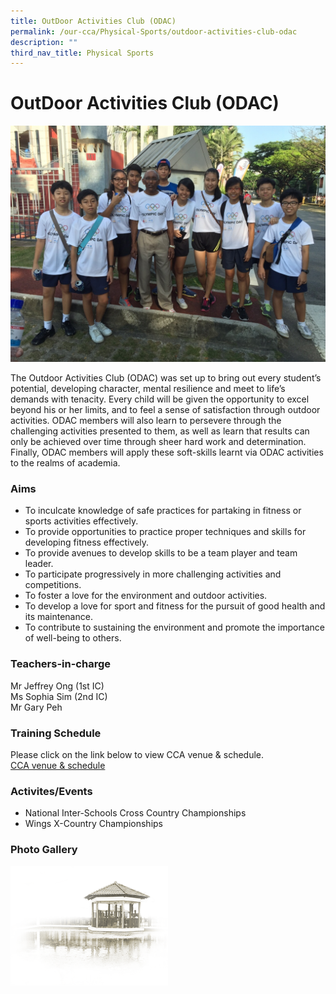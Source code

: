 ```yaml
---
title: OutDoor Activities Club (ODAC)
permalink: /our-cca/Physical-Sports/outdoor-activities-club-odac
description: ""
third_nav_title: Physical Sports
---
```


# **OutDoor Activities Club (ODAC)**

![](/images/ODAC.jpg)

The Outdoor Activities Club (ODAC) was set up to bring out every student’s potential, developing character, mental resilience and meet to life’s demands with tenacity. Every child will be given the opportunity to excel beyond his or her limits, and to feel a sense of satisfaction through outdoor activities. ODAC members will also learn to persevere through the challenging activities presented to them, as well as learn that results can only be achieved over time through sheer hard work and determination. Finally, ODAC members will apply these soft-skills learnt via ODAC activities to the realms of academia.

### Aims

*   To inculcate knowledge of safe practices for partaking in fitness or sports activities effectively.
*   To provide opportunities to practice proper techniques and skills for developing fitness effectively.
*   To provide avenues to develop skills to be a team player and team leader.
*   To participate progressively in more challenging activities and competitions.
*   To foster a love for the environment and outdoor activities.
*   To develop a love for sport and fitness for the pursuit of good health and its maintenance.
*   To contribute to sustaining the environment and promote the importance of well-being to others.

### Teachers-in-charge

Mr Jeffrey Ong (1st IC)   
Ms Sophia Sim (2nd IC)   
Mr Gary Peh

### Training Schedule
Please click on the link below to view CCA venue & schedule.   
[CCA venue & schedule](https://chungchenghighyishun-moe-edu-sg-admin.cwp.sg/useful-links/parents/cca-venue-n-schedule)

### Activites/Events
*   National Inter-Schools Cross Country Championships
*   Wings X-Country Championships

### Photo Gallery


<img src="/images/pavilion.png" 
     style="width:50%">
